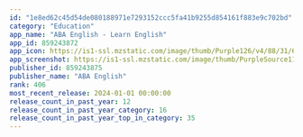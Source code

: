 ```yaml
---
id: "1e8ed62c45d54de080188971e7293152ccc5fa41b9255d854161f883e9c702bd"
category: "Education"
app_name: "ABA English - Learn English"
app_id: 859243872
app_icon: https://is1-ssl.mzstatic.com/image/thumb/Purple126/v4/88/31/61/88316109-08b5-e8a8-88ef-0efa53740760/AppIcon-1x_U007emarketing-0-10-0-85-220-0.png/1024x1024bb.png
app_screenshot: https://is1-ssl.mzstatic.com/image/thumb/PurpleSource116/v4/f1/c7/94/f1c794ce-328a-fe85-219e-e9c0e5ec61a1/201c9bda-dee1-4832-a5fc-e57b663a24c6_Scn_iOS_1242x2688_EN_01.jpg/1242x2688bb.png
publisher_id: 859243875
publisher_name: "ABA English"
rank: 406
most_recent_release: 2024-01-01 00:00:00
release_count_in_past_year: 12
release_count_in_past_year_category: 16
release_count_in_past_year_top_in_category: 35
---
```

